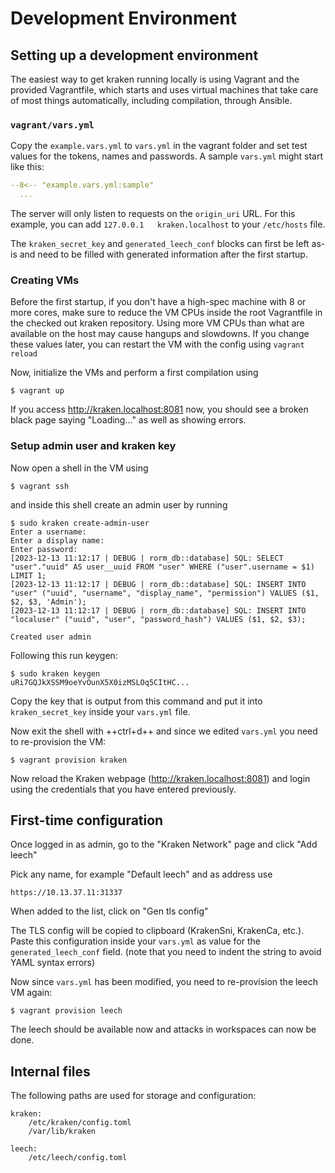 # Development Environment

## Setting up a development environment

The easiest way to get kraken running locally is using Vagrant and the provided Vagrantfile, which starts and uses virtual machines that take care of most things automatically, including compilation, through Ansible.

### `vagrant/vars.yml`

Copy the `example.vars.yml` to `vars.yml` in the vagrant folder and set test values for the tokens, names and passwords. A sample `vars.yml` might start like this:

```yml
--8<-- "example.vars.yml:sample"
  ...
```

The server will only listen to requests on the `origin_uri` URL. For this example, you can add `127.0.0.1   kraken.localhost` to your `/etc/hosts` file.

The `kraken_secret_key` and `generated_leech_conf` blocks can first be left as-is and need to be filled with generated information after the first startup.

### Creating VMs

Before the first startup, if you don't have a high-spec machine with 8 or more cores, make sure to reduce the VM CPUs inside the root Vagrantfile in the checked out kraken repository. Using more VM CPUs than what are available on the host may cause hangups and slowdowns. If you change these values later, you can restart the VM with the config using `vagrant reload`

Now, initialize the VMs and perform a first compilation using

```
$ vagrant up
```

If you access <http://kraken.localhost:8081> now, you should see a broken black page saying "Loading..." as well as showing errors.

### Setup admin user and kraken key

Now open a shell in the VM using

```
$ vagrant ssh
```

and inside this shell create an admin user by running
```
$ sudo kraken create-admin-user
Enter a username:
Enter a display name:
Enter password:
[2023-12-13 11:12:17 | DEBUG | rorm_db::database] SQL: SELECT "user"."uuid" AS user__uuid FROM "user" WHERE ("user".username = $1) LIMIT 1;
[2023-12-13 11:12:17 | DEBUG | rorm_db::database] SQL: INSERT INTO "user" ("uuid", "username", "display_name", "permission") VALUES ($1, $2, $3, 'Admin');
[2023-12-13 11:12:17 | DEBUG | rorm_db::database] SQL: INSERT INTO "localuser" ("uuid", "user", "password_hash") VALUES ($1, $2, $3);

Created user admin
```

Following this run keygen:

```
$ sudo kraken keygen
uRi7GQJkXSSM9oeYvOunX5X0izMSLOq5CItHC...
```

Copy the key that is output from this command and put it into `kraken_secret_key` inside your `vars.yml` file.

Now exit the shell with ++ctrl+d++ and since we edited `vars.yml` you need to re-provision the VM:

```
$ vagrant provision kraken
```

Now reload the Kraken webpage (<http://kraken.localhost:8081>) and login using the credentials that you have entered previously.

## First-time configuration

Once logged in as admin, go to the "Kraken Network" page and click "Add leech"

Pick any name, for example "Default leech" and as address use

```
https://10.13.37.11:31337
```

When added to the list, click on "Gen tls config"

The TLS config will be copied to clipboard (KrakenSni, KrakenCa, etc.). Paste this configuration inside your `vars.yml` as value for the `generated_leech_conf` field. (note that you need to indent the string to avoid YAML syntax errors)

Now since `vars.yml` has been modified, you need to re-provision the leech VM again:

```
$ vagrant provision leech
```

The leech should be available now and attacks in workspaces can now be done.

## Internal files

The following paths are used for storage and configuration:
```
kraken:
	/etc/kraken/config.toml
	/var/lib/kraken

leech:
	/etc/leech/config.toml
```
